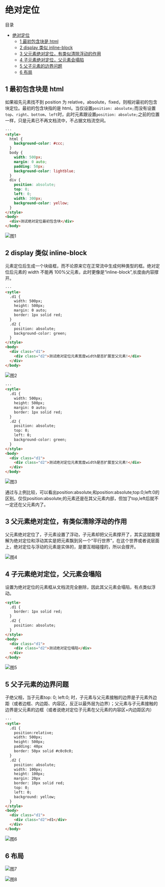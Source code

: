 # 绝对定位

目录

- [绝对定位](#绝对定位)
  - [1 最初包含块是 html](#1-最初包含块是-html)
  - [2 display 类似 inline-block](#2-display-类似-inline-block)
  - [3 父元素绝对定位，有类似清除浮动的作用](#3-父元素绝对定位有类似清除浮动的作用)
  - [4 子元素绝对定位，父元素会塌陷](#4-子元素绝对定位父元素会塌陷)
  - [5 父子元素的边界问题](#5-父子元素的边界问题)
  - [6 布局](#6-布局)

## 1 最初包含块是 html

如果祖先元素找不到 position 为 relative，absolute，fixed，则相对最初的包含块定位。最初的包含块指的是 html。当仅设置`position: absolute;`而没有设置`top`、`right`、`bottom`、`left`时，此时元素跟设置`position: absolute;`之前的位置一样，只是元素已不再文档流中，不占据文档流空间。

```html
···
<style>
  html {
    background-color: #ccc;
  }
  body {
    width: 500px;
    margin: 0 auto;
    padding: 50px;
    background-color: lightblue;
  }
  div {
    position: absolute;
    top: 0;
    left: 0;
    width: 300px;
    background-color: yellow;
  }
</style>
<body>
  <div>测试绝对定位最初包含块</div>
</body>
```

![图1](https://image.newarea.site/20230725/jueduidingwei01.png "图1")

## 2 display 类似 inline-block

元素定位后生成一个块级框，而不论原来它在正常流中生成何种类型的框。绝对定位后元素的 width 不能再 100%父元素，此时更像是“inline-block”,长度由内容撑开。

```html
···
<sytle>
  .d1 {
    width: 500px;
    height: 500px;
    margin: 0 auto;
    border: 1px solid red;
  }
  .d2 {
    position: absolute;
    background-color: green;
  }
</style>
<body>
  <div class="d1">
    <div class="d2">测试绝对定位元素宽度width是否扩展至父元素!</div>
  </div>
</body>
```

![图2](https://image.newarea.site/20230725/jueduidingwei02.png "图2")

```html
···
<sytle>
  .d1 {
    width: 500px;
    height: 500px;
    margin: 0 auto;
    border: 1px solid red;
  }
  .d2 {
    position: absolute;
    top: 0;
    left: 0;
    background-color: green;
  }
</style>
<body>
  <div class="d1">
    <div class="d2">测试绝对定位元素宽度width是否扩展至父元素!</div>
  </div>
</body>
```

![图3](https://image.newarea.site/20230725/jueduidingwei03.png "图3")

通过与上例比较，可以看出position:absolute;和position:absolute;top:0;left:0的区别。仅仅position:absolute;的元素还是在其父元素内部，但加了top,left后就不一定还在父元素内了。

## 3 父元素绝对定位，有类似清除浮动的作用

父元素绝对定位了，子元素设置了浮动，子元素却把父元素撑开了，其实这就能理解为绝对定位和浮动其实是把元素飘到另一个“平行世界”，在这个世界或者说层面上，绝对定位与浮动的元素是实体的，是要互相碰撞的，所以会撑开。

![图4](https://image.newarea.site/20230725/jueduidingwei04.png "图4")

## 4 子元素绝对定位，父元素会塌陷

设置为绝对定位的元素框从文档流完全删除，因此其父元素会塌陷，有点类似浮动。

```html
<sytle>
  .d1 {
    border: 1px solid red;
  }
  .d2 {
    position: absolute;
  }
</style>
<body>
  <div class="d1">
    <div class="d2">测试绝对定位塌陷</div>
  </div>
</body>
```

![图5](https://image.newarea.site/20230725/jueduidingwei05.png "图5")

## 5 父子元素的边界问题

子绝父相，当子元素top: 0; left:0; 时，子元素与父元素接触的边界是子元素外边距（或者边框、内边距、内容区，反正以最外层为边界）；父元素与子元素接触的边界是父元素的边框（或者说绝对定位子元素在父元素的内容区+内边距区内）

```html
···
<sytle>
  .d1 {
    position:relative;
    width: 500px;
    height: 500px;
    padding: 40px
    border: 50px solid #c0c0c0;
  }
  .d2 {
    position: absolute;
    width: 100px;
    height: 100px;
    margin: 20px
    border: 10px solid red;
    top: 0;
    left: 0;
    background: yellow;
  }
</style>
<body>
  <div class="d1">
    <div class="d2">d1</div>
  </div>
</body>
```

![图6](https://image.newarea.site/20230725/jueduidingwei06.png "图6")

## 6 布局

![图7](https://image.newarea.site/20230725/jueduidingwei07.png "图7")

![图8](https://image.newarea.site/20230725/jueduidingwei08.png "图8")